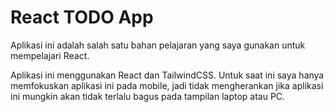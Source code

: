 # React TODO App

Aplikasi ini adalah salah satu bahan pelajaran
yang saya gunakan untuk mempelajari React.

Aplikasi ini menggunakan React dan TailwindCSS.
Untuk saat ini saya hanya memfokuskan aplikasi
ini pada mobile, jadi tidak mengherankan jika
aplikasi ini mungkin akan tidak terlalu bagus
pada tampilan laptop atau PC.
